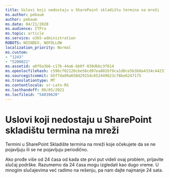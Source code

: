 ```yaml
---
title: Uslovi koji nedostaju u SharePoint skladištu termina na mreži
ms.author: pebaum
author: pebaum
ms.date: 04/21/2020
ms.audience: ITPro
ms.topic: article
ms.service: o365-administration
ROBOTS: NOINDEX, NOFOLLOW
localization_priority: Normal
ms.custom:
- "1243"
- "5200021"
ms.assetid: a0f6a3b6-c17b-44a6-bb0f-039dbbc3f614
ms.openlocfilehash: c596cf02128cbe58cd97ea802bf9ca1d0ce5b3b0a4334c4423754d86661c525a
ms.sourcegitcommit: b5f7da89a650d2915dc652449623c78be6247175
ms.translationtype: MT
ms.contentlocale: sr-Latn-RS
ms.lasthandoff: 08/05/2021
ms.locfileid: "54039620"
---
```

# <a name="terms-missing-from-sharepoint-online-term-store"></a>Uslovi koji nedostaju u SharePoint skladištu termina na mreži

Termini u SharePoint Skladište termina na mreži koje očekujete da se ne pojavljuju ili se ne pojavljuju periodično.
  
Ako prođe više od 24 časa od kada ste prvi put videli ovaj problem, prijavite slučaj podrške. Razumemo da 24 časa mogu izgledati kao dugo vreme. U mnogim slučajevima već radimo na rešenju, pa nam dajte najmanje 24 sata.
  